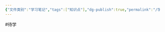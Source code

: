```yaml
---
{"文件类别":"学习笔记","tags":["知识点"],"dg-publish":true,"permalink":"/学习笔记studyup/知识点cheese/合同续期选择权/","dgPassFrontmatter":true,"created":"2024-10-17T08:24:43.369+08:00","updated":"2024-10-17T08:24:46.572+08:00"}
---
```


#待学